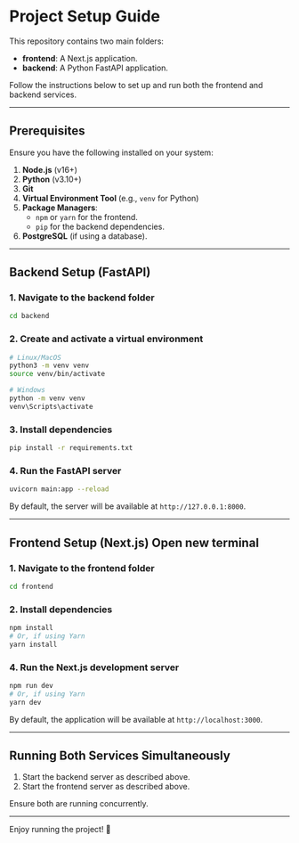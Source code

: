# Project Setup Guide

This repository contains two main folders:
- **frontend**: A Next.js application.
- **backend**: A Python FastAPI application.

Follow the instructions below to set up and run both the frontend and backend services.

---

## Prerequisites

Ensure you have the following installed on your system:

1. **Node.js** (v16+)
2. **Python** (v3.10+)
3. **Git**
4. **Virtual Environment Tool** (e.g., `venv` for Python)
5. **Package Managers**:
   - `npm` or `yarn` for the frontend.
   - `pip` for the backend dependencies.
6. **PostgreSQL** (if using a database).

---

## Backend Setup (FastAPI)

### 1. Navigate to the backend folder
```bash
cd backend
```

### 2. Create and activate a virtual environment
```bash
# Linux/MacOS
python3 -m venv venv
source venv/bin/activate

# Windows
python -m venv venv
venv\Scripts\activate
```

### 3. Install dependencies
```bash
pip install -r requirements.txt
```

### 4. Run the FastAPI server
```bash
uvicorn main:app --reload
```
By default, the server will be available at `http://127.0.0.1:8000`.

---

## Frontend Setup (Next.js) Open new terminal

### 1. Navigate to the frontend folder
```bash
cd frontend
```

### 2. Install dependencies
```bash
npm install
# Or, if using Yarn
yarn install
```

### 4. Run the Next.js development server
```bash
npm run dev
# Or, if using Yarn
yarn dev
```
By default, the application will be available at `http://localhost:3000`.

---

## Running Both Services Simultaneously
1. Start the backend server as described above.
2. Start the frontend server as described above.

Ensure both are running concurrently.

---

Enjoy running the project! 🎉
